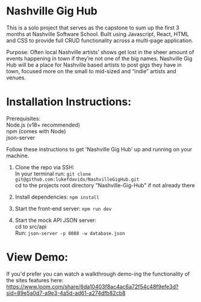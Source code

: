 # Nashville Gig Hub

This is a solo project that serves as the capstone to sum up the first 3 months at Nashville Software School. Built using Javascript, React, HTML and CSS to provide full CRUD functionality across a multi-page application.

Purpose:
Often local Nashville artists’ shows get lost in the sheer amount of events happening in town if they’re not one of the big names. Nashville Gig Hub will be a place for Nashville based artists to post gigs they have in town, focused more on the small to mid-sized and “indie” artists and venues.

# Installation Instructions:

Prerequisites:  
Node.js (v18+ recommended)  
npm (comes with Node)  
json-server

Follow these instructions to get 'Nashville Gig Hub' up and running on your machine.

1. Clone the repo via SSH:  
   In your terminal run: `git clone git@github.com:lukefdavids/NashvilleGigHub.git`  
   cd to the projects root directory "Nashville-Gig-Hub" if not already there

2. Install dependencies:
   `npm install`

3. Start the front-end server:
   `npm run dev`

4. Start the mock API JSON server:  
   cd to src/api  
   Run: `json-server -p 8088 -w database.json`

# View Demo:

If you'd prefer you can watch a walkthrough demo-ing the functionality of the sites features here:
https://www.loom.com/share/6da10403f8ac4ac6a72f54c48f9efe3d?sid=89e5a0d7-a9e3-4a5d-ad61-a274dfb82cb8
